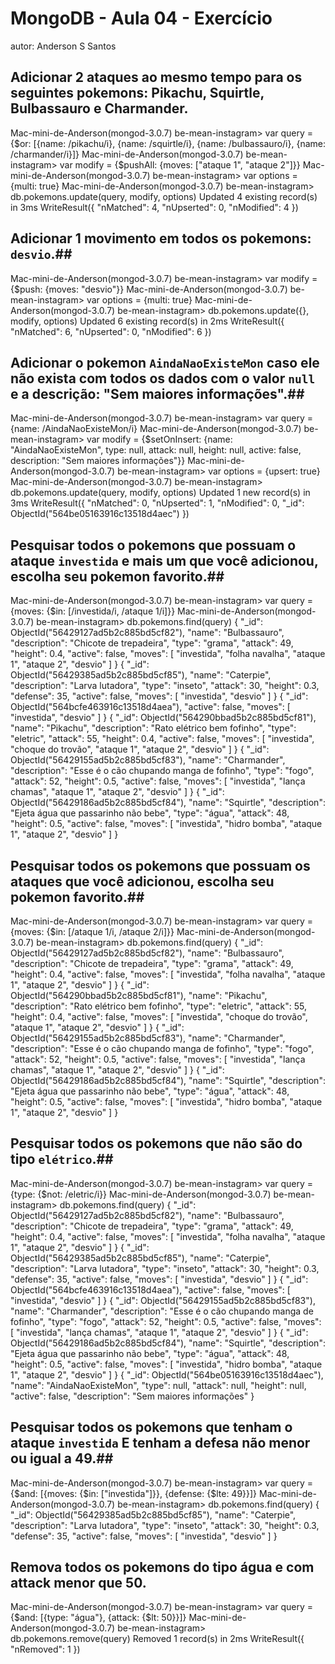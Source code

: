 # MongoDB - Aula 04 - Exercício
autor: Anderson S Santos

## **Adicionar** 2 ataques ao mesmo tempo para os seguintes pokemons: Pikachu, Squirtle, Bulbassauro e Charmander.

Mac-mini-de-Anderson(mongod-3.0.7) be-mean-instagram> var query = {$or: [{name: /pikachu/i}, {name: /squirtle/i}, {name: /bulbassauro/i}, {name: /charmander/i}]}
Mac-mini-de-Anderson(mongod-3.0.7) be-mean-instagram> var modify = {$pushAll: {moves: ["ataque 1", "ataque 2"]}}
Mac-mini-de-Anderson(mongod-3.0.7) be-mean-instagram> var options = {multi: true}
Mac-mini-de-Anderson(mongod-3.0.7) be-mean-instagram> db.pokemons.update(query, modify, options)
Updated 4 existing record(s) in 3ms
WriteResult({
  "nMatched": 4,
  "nUpserted": 0,
  "nModified": 4
})

## **Adicionar** 1 movimento em todos os pokemons: `desvio`.##

Mac-mini-de-Anderson(mongod-3.0.7) be-mean-instagram> var modify = {$push: {moves: "desvio"}}
Mac-mini-de-Anderson(mongod-3.0.7) be-mean-instagram> var options = {multi: true}
Mac-mini-de-Anderson(mongod-3.0.7) be-mean-instagram> db.pokemons.update({}, modify, options)
Updated 6 existing record(s) in 2ms
WriteResult({
  "nMatched": 6,
  "nUpserted": 0,
  "nModified": 6
})

## **Adicionar** o pokemon `AindaNaoExisteMon` caso ele não exista com todos os dados com o valor `null` e a descrição: "Sem maiores informações".##

Mac-mini-de-Anderson(mongod-3.0.7) be-mean-instagram> var query = {name: /AindaNaoExisteMon/i}
Mac-mini-de-Anderson(mongod-3.0.7) be-mean-instagram> var modify = {$setOnInsert: {name: "AindaNaoExisteMon", type: null, attack: null, height: null, active: false, description: "Sem maiores informações"}}
Mac-mini-de-Anderson(mongod-3.0.7) be-mean-instagram> var options = {upsert: true}
Mac-mini-de-Anderson(mongod-3.0.7) be-mean-instagram> db.pokemons.update(query, modify, options)
Updated 1 new record(s) in 3ms
WriteResult({
  "nMatched": 0,
  "nUpserted": 1,
  "nModified": 0,
  "_id": ObjectId("564be05163916c13518d4aec")
})

## Pesquisar todos o pokemons que possuam o ataque `investida` e mais um que você adicionou, escolha seu pokemon favorito.##

Mac-mini-de-Anderson(mongod-3.0.7) be-mean-instagram> var query = {moves: {$in: [/investida/i, /ataque 1/i]}}
Mac-mini-de-Anderson(mongod-3.0.7) be-mean-instagram> db.pokemons.find(query)
{
  "_id": ObjectId("56429127ad5b2c885bd5cf82"),
  "name": "Bulbassauro",
  "description": "Chicote de trepadeira",
  "type": "grama",
  "attack": 49,
  "height": 0.4,
  "active": false,
  "moves": [
    "investida",
    "folha navalha",
    "ataque 1",
    "ataque 2",
    "desvio"
  ]
}
{
  "_id": ObjectId("56429385ad5b2c885bd5cf85"),
  "name": "Caterpie",
  "description": "Larva lutadora",
  "type": "inseto",
  "attack": 30,
  "height": 0.3,
  "defense": 35,
  "active": false,
  "moves": [
    "investida",
    "desvio"
  ]
}
{
  "_id": ObjectId("564bcfe463916c13518d4aea"),
  "active": false,
  "moves": [
    "investida",
    "desvio"
  ]
}
{
  "_id": ObjectId("564290bbad5b2c885bd5cf81"),
  "name": "Pikachu",
  "description": "Rato elétrico bem fofinho",
  "type": "eletric",
  "attack": 55,
  "height": 0.4,
  "active": false,
  "moves": [
    "investida",
    "choque do trovão",
    "ataque 1",
    "ataque 2",
    "desvio"
  ]
}
{
  "_id": ObjectId("56429155ad5b2c885bd5cf83"),
  "name": "Charmander",
  "description": "Esse é o cão chupando manga de fofinho",
  "type": "fogo",
  "attack": 52,
  "height": 0.5,
  "active": false,
  "moves": [
    "investida",
    "lança chamas",
    "ataque 1",
    "ataque 2",
    "desvio"
  ]
}
{
  "_id": ObjectId("56429186ad5b2c885bd5cf84"),
  "name": "Squirtle",
  "description": "Ejeta água que passarinho não bebe",
  "type": "água",
  "attack": 48,
  "height": 0.5,
  "active": false,
  "moves": [
    "investida",
    "hidro bomba",
    "ataque 1",
    "ataque 2",
    "desvio"
  ]
}

## Pesquisar **todos** os pokemons que possuam os ataques que você adicionou, escolha seu pokemon favorito.##

Mac-mini-de-Anderson(mongod-3.0.7) be-mean-instagram> var query = {moves: {$in: [/ataque 1/i, /ataque 2/i]}}
Mac-mini-de-Anderson(mongod-3.0.7) be-mean-instagram> db.pokemons.find(query)
{
  "_id": ObjectId("56429127ad5b2c885bd5cf82"),
  "name": "Bulbassauro",
  "description": "Chicote de trepadeira",
  "type": "grama",
  "attack": 49,
  "height": 0.4,
  "active": false,
  "moves": [
    "investida",
    "folha navalha",
    "ataque 1",
    "ataque 2",
    "desvio"
  ]
}
{
  "_id": ObjectId("564290bbad5b2c885bd5cf81"),
  "name": "Pikachu",
  "description": "Rato elétrico bem fofinho",
  "type": "eletric",
  "attack": 55,
  "height": 0.4,
  "active": false,
  "moves": [
    "investida",
    "choque do trovão",
    "ataque 1",
    "ataque 2",
    "desvio"
  ]
}
{
  "_id": ObjectId("56429155ad5b2c885bd5cf83"),
  "name": "Charmander",
  "description": "Esse é o cão chupando manga de fofinho",
  "type": "fogo",
  "attack": 52,
  "height": 0.5,
  "active": false,
  "moves": [
    "investida",
    "lança chamas",
    "ataque 1",
    "ataque 2",
    "desvio"
  ]
}
{
  "_id": ObjectId("56429186ad5b2c885bd5cf84"),
  "name": "Squirtle",
  "description": "Ejeta água que passarinho não bebe",
  "type": "água",
  "attack": 48,
  "height": 0.5,
  "active": false,
  "moves": [
    "investida",
    "hidro bomba",
    "ataque 1",
    "ataque 2",
    "desvio"
  ]
}

## Pesquisar **todos** os pokemons que não são do tipo `elétrico`.##

Mac-mini-de-Anderson(mongod-3.0.7) be-mean-instagram> var query = {type: {$not: /eletric/i}}
Mac-mini-de-Anderson(mongod-3.0.7) be-mean-instagram> db.pokemons.find(query)
{
  "_id": ObjectId("56429127ad5b2c885bd5cf82"),
  "name": "Bulbassauro",
  "description": "Chicote de trepadeira",
  "type": "grama",
  "attack": 49,
  "height": 0.4,
  "active": false,
  "moves": [
    "investida",
    "folha navalha",
    "ataque 1",
    "ataque 2",
    "desvio"
  ]
}
{
  "_id": ObjectId("56429385ad5b2c885bd5cf85"),
  "name": "Caterpie",
  "description": "Larva lutadora",
  "type": "inseto",
  "attack": 30,
  "height": 0.3,
  "defense": 35,
  "active": false,
  "moves": [
    "investida",
    "desvio"
  ]
}
{
  "_id": ObjectId("564bcfe463916c13518d4aea"),
  "active": false,
  "moves": [
    "investida",
    "desvio"
  ]
}
{
  "_id": ObjectId("56429155ad5b2c885bd5cf83"),
  "name": "Charmander",
  "description": "Esse é o cão chupando manga de fofinho",
  "type": "fogo",
  "attack": 52,
  "height": 0.5,
  "active": false,
  "moves": [
    "investida",
    "lança chamas",
    "ataque 1",
    "ataque 2",
    "desvio"
  ]
}
{
  "_id": ObjectId("56429186ad5b2c885bd5cf84"),
  "name": "Squirtle",
  "description": "Ejeta água que passarinho não bebe",
  "type": "água",
  "attack": 48,
  "height": 0.5,
  "active": false,
  "moves": [
    "investida",
    "hidro bomba",
    "ataque 1",
    "ataque 2",
    "desvio"
  ]
}
{
  "_id": ObjectId("564be05163916c13518d4aec"),
  "name": "AindaNaoExisteMon",
  "type": null,
  "attack": null,
  "height": null,
  "active": false,
  "description": "Sem maiores informações"
}

## Pesquisar **todos** os pokemons que tenham o ataque `investida` **E** tenham a defesa **não menor ou igual** a 49.##

Mac-mini-de-Anderson(mongod-3.0.7) be-mean-instagram> var query = {$and: [{moves: {$in: ["investida"]}}, {defense: {$lte: 49}}]}
Mac-mini-de-Anderson(mongod-3.0.7) be-mean-instagram> db.pokemons.find(query)
{
  "_id": ObjectId("56429385ad5b2c885bd5cf85"),
  "name": "Caterpie",
  "description": "Larva lutadora",
  "type": "inseto",
  "attack": 30,
  "height": 0.3,
  "defense": 35,
  "active": false,
  "moves": [
    "investida",
    "desvio"
  ]
}

## Remova **todos** os pokemons do tipo água e com attack menor que 50.

Mac-mini-de-Anderson(mongod-3.0.7) be-mean-instagram> var query = {$and: [{type: "água"}, {attack: {$lt: 50}}]}
Mac-mini-de-Anderson(mongod-3.0.7) be-mean-instagram> db.pokemons.remove(query)
Removed 1 record(s) in 2ms
WriteResult({
  "nRemoved": 1
})